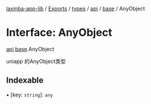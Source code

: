[laxinba-app-lib](../README.md) / [Exports](../modules.md) / [types](../modules/types.md) / [api](../modules/types.api.md) / [base](../modules/types.api.base.md) / AnyObject

# Interface: AnyObject

[api](../modules/types.api.md).[base](../modules/types.api.base.md).AnyObject

uniapp 的AnyObject类型

## Indexable

▪ [key: `string`]: `any`
